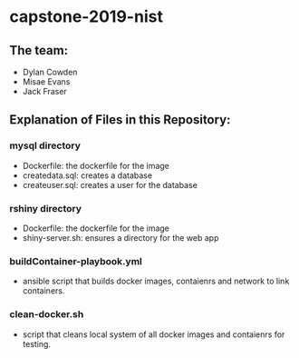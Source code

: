 # capstone-2019-nist

## The team: 
* Dylan Cowden
* Misae Evans
* Jack Fraser

## Explanation of Files in this Repository: 
### mysql directory 
* Dockerfile: the dockerfile for the image
* createdata.sql: creates a database
* createuser.sql: creates a user for the database 
### rshiny directory
* Dockerfile: the dockerfile for the image
* shiny-server.sh: ensures a directory for the web app
### buildContainer-playbook.yml
* ansible script that builds docker images, contaienrs and network to link containers. 
### clean-docker.sh
* script that cleans local system of all docker images and contaienrs for testing.

